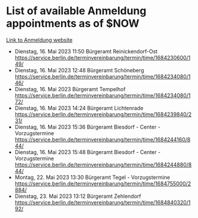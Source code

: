 # List of available Anmeldung appointments as of $NOW
[Link to Anmeldung website](https://service.berlin.de/terminvereinbarung/termin/tag.php?termin=1&anliegen[]=120686&dienstleisterlist=122210,122217,327316,122219,327312,122227,327314,122231,327346,122243,327348,122254,122252,329742,122260,329745,122262,329748,122271,327278,122273,327274,122277,327276,330436,122280,327294,122282,327290,122284,327292,122291,327270,122285,327266,122286,327264,122296,327268,150230,329760,122297,327286,122294,327284,122312,329763,122314,329775,122304,327330,122311,327334,122309,327332,317869,122281,327352,122279,329772,122283,122276,327324,122274,327326,122267,329766,122246,327318,122251,327320,122257,327322,122208,327298,122226,327300&herkunft=http%3A%2F%2Fservice.berlin.de%2Fdienstleistung%2F120686%2F)
- Dienstag, 16. Mai 2023 11:50 Bürgeramt Reinickendorf-Ost https://service.berlin.de/terminvereinbarung/termin/time/1684230600/149/
- Dienstag, 16. Mai 2023 12:48 Bürgeramt Schöneberg https://service.berlin.de/terminvereinbarung/termin/time/1684234080/146/
- Dienstag, 16. Mai 2023  Bürgeramt Tempelhof https://service.berlin.de/terminvereinbarung/termin/time/1684234080/172/
- Dienstag, 16. Mai 2023 14:24 Bürgeramt Lichtenrade https://service.berlin.de/terminvereinbarung/termin/time/1684239840/231/
- Dienstag, 16. Mai 2023 15:36 Bürgeramt Biesdorf - Center - Vorzugstermine https://service.berlin.de/terminvereinbarung/termin/time/1684244160/844/
- Dienstag, 16. Mai 2023 15:48 Bürgeramt Biesdorf - Center - Vorzugstermine https://service.berlin.de/terminvereinbarung/termin/time/1684244880/844/
- Montag, 22. Mai 2023 13:30 Bürgeramt Tegel - Vorzugstermine https://service.berlin.de/terminvereinbarung/termin/time/1684755000/2884/
- Dienstag, 23. Mai 2023 13:12 Bürgeramt Zehlendorf https://service.berlin.de/terminvereinbarung/termin/time/1684840320/192/

